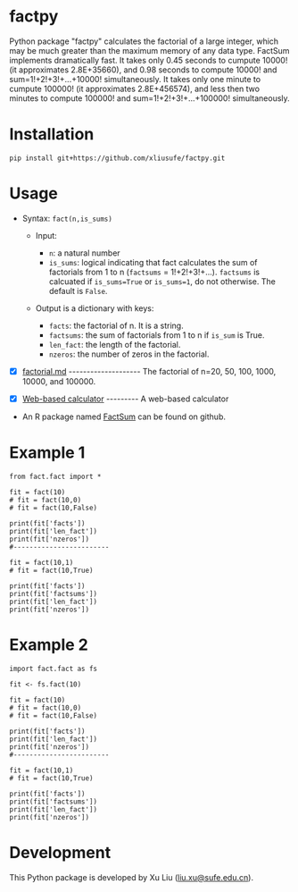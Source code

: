 # factpy
Python package "factpy" calculates the factorial of a large integer, which may be much greater than the maximum memory of any data type. FactSum implements dramatically fast. It takes only 0.45 seconds to cumpute 10000! (it approximates 2.8E+35660), and 0.98 seconds to compute 10000! and sum=1!+2!+3!+...+10000! simultaneously. It takes only one minute to cumpute 100000! (it approximates 2.8E+456574), and less then two minutes to compute 100000! and sum=1!+2!+3!+...+100000! simultaneously.

# Installation

    pip install git+https://github.com/xliusufe/factpy.git

# Usage
- Syntax: `fact(n,is_sums)`
    - Input:
        - `n`: a natural number 
        - `is_sums`: logical indicating that fact calculates the sum of factorials from 1 to n (`factsums` = 1!+2!+3!+...). `factsums` is calcuated if `is_sums=True` or `is_sums=1`, do not otherwise. The default is `False`.

    - Output is a dictionary with keys:
        - `facts`: the factorial of n. It is a string.
        - `factsums`: the sum of factorials from 1 to n if `is_sum` is True.
        - `len_fact`: the length of the factorial.
        - `nzeros`: the number of zeros in the factorial.


   
- [x] [factorial.md](https://github.com/xliusufe/FactSum/blob/master/inst/factorial.md) -------------------- The factorial of n=20, 50, 100, 1000, 10000, and 100000.

- [x] [Web-based calculator](https://xliusufe.shinyapps.io/factorial/) --------- A web-based calculator 

- An R package named [FactSum](https://github.com/xliusufe/FactSum/) can be found on github.
   
# Example 1

    from fact.fact import *

    fit = fact(10)
    # fit = fact(10,0)
    # fit = fact(10,False)

    print(fit['facts'])
    print(fit['len_fact'])
    print(fit['nzeros'])
    #------------------------

    fit = fact(10,1)
    # fit = fact(10,True)

    print(fit['facts'])
    print(fit['factsums'])
    print(fit['len_fact'])
    print(fit['nzeros'])

# Example 2
    import fact.fact as fs

    fit <- fs.fact(10)

    fit = fact(10)
    # fit = fact(10,0)
    # fit = fact(10,False)

    print(fit['facts'])
    print(fit['len_fact'])
    print(fit['nzeros'])
    #------------------------

    fit = fact(10,1)
    # fit = fact(10,True)

    print(fit['facts'])
    print(fit['factsums'])
    print(fit['len_fact'])
    print(fit['nzeros'])
    

# Development
This Python package is developed by Xu Liu (liu.xu@sufe.edu.cn).

